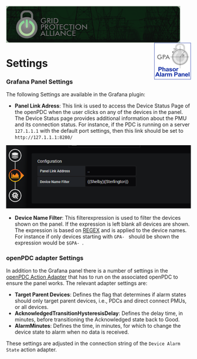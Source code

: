 ﻿<div style="height:100px;">
<img align="left"  style="height:100px" src="./img/GPA.png" alt="Grid Protection Alliance">
<img align="right" style="height:100px" src="./img/PAPanel.png" alt="Phasor Alarm Panel">
</div>

# Settings

### Grafana Panel Settings
The following Settings are available in the Grafana plugin:
* **Panel Link Adress**: This link is used to access the Device Status Page of the openPDC when the user clicks on any of the devices in the panel. The Device Status page provides additional information about the PMU and its connection status.
For instance, if the PDC is running on a server `127.1.1.1` with the default port settings, then this link should be set to `http://127.1.1.1:8280/`

![Settings Overview](./img/Settings.PNG)

* **Device Name Filter**: This filterexpression is used to filter the devices shown on the panel. If the expression is left blank all devices are shown. The expression is based on [REGEX](https://regexr.com/) and is applied to the device names.
For instance if only devices starting with `GPA- ` should be shown the expression would be `$GPA- `.

### openPDC adapter Settings
In addition to the Grafana panel there is a number of settings in the [openPDC Action Adapter](./Setup.md) that has to run on the associated openPDC to ensure the panel works.
The relevant adapter settings are:
* **Target Parent Devices**: Defines the flag that determines if alarm states should only target parent devices, i.e., PDCs and direct connect PMUs, or all devices.
* **AcknowledgedTransitionHysteresisDelay**: Defines the delay time, in minutes, before transitioning the Acknowledged state back to Good.
* **AlarmMinutes**: Defines the time, in minutes, for which to change the device state to alarm when no data is received.

These settings are adjusted in the connection string of the `Device Alarm State` action adapter.
